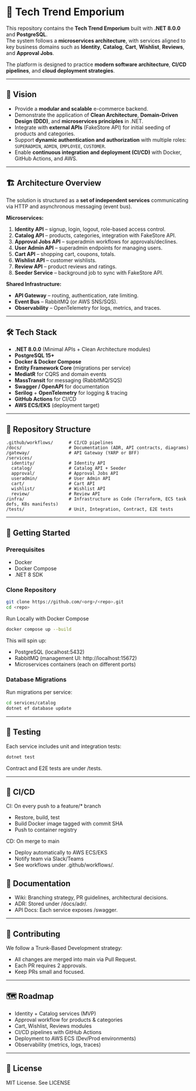 # 🛒 Tech Trend Emporium

This repository contains the **Tech Trend Emporium** built with **.NET 8.0.0** and **PostgreSQL**.  
The system follows a **microservices architecture**, with services aligned to key business domains such as **Identity**, **Catalog**, **Cart**, **Wishlist**, **Reviews**, and **Approval Jobs**.  

The platform is designed to practice **modern software architecture**, **CI/CD pipelines**, and **cloud deployment strategies**.

---

## 📌 Vision

- Provide a **modular and scalable** e-commerce backend.
- Demonstrate the application of **Clean Architecture**, **Domain-Driven Design (DDD)**, and **microservices principles** in .NET.
- Integrate with **external APIs** (FakeStore API) for initial seeding of products and categories.
- Support **dynamic authentication and authorization** with multiple roles: `SUPERADMIN`, `ADMIN`, `EMPLOYEE`, `CUSTOMER`.
- Enable **continuous integration and deployment (CI/CD)** with Docker, GitHub Actions, and AWS.

---

## 🏗️ Architecture Overview

The solution is structured as a **set of independent services** communicating via HTTP and asynchronous messaging (event bus).  

**Microservices:**
1. **Identity API** – signup, login, logout, role-based access control.
2. **Catalog API** – products, categories, integration with FakeStore API.
3. **Approval Jobs API** – superadmin workflows for approvals/declines.
4. **User Admin API** – superadmin endpoints for managing users.
5. **Cart API** – shopping cart, coupons, totals.
6. **Wishlist API** – customer wishlists.
7. **Review API** – product reviews and ratings.
8. **Seeder Service** – background job to sync with FakeStore API.

**Shared Infrastructure:**
- **API Gateway** – routing, authentication, rate limiting.
- **Event Bus** – RabbitMQ (or AWS SNS/SQS).
- **Observability** – OpenTelemetry for logs, metrics, and traces.

---

## 🛠️ Tech Stack

- **.NET 8.0.0** (Minimal APIs + Clean Architecture modules)
- **PostgreSQL 15+**
- **Docker & Docker Compose**
- **Entity Framework Core** (migrations per service)
- **MediatR** for CQRS and domain events
- **MassTransit** for messaging (RabbitMQ/SQS)
- **Swagger / OpenAPI** for documentation
- **Serilog** + **OpenTelemetry** for logging & tracing
- **GitHub Actions** for CI/CD
- **AWS ECS/EKS** (deployment target)

---

## 📂 Repository Structure

```plaintext
.github/workflows/      # CI/CD pipelines
/docs/                  # Documentation (ADR, API contracts, diagrams)
/gateway/               # API Gateway (YARP or BFF)
/services/
  identity/             # Identity API
  catalog/              # Catalog API + Seeder
  approval/             # Approval Jobs API
  useradmin/            # User Admin API
  cart/                 # Cart API
  wishlist/             # Wishlist API
  review/               # Review API
/infra/                 # Infrastructure as Code (Terraform, ECS task defs, K8s manifests)
/tests/                 # Unit, Integration, Contract, E2E tests
```

---

## 🚀 Getting Started

### Prerequisites

- Docker
- Docker Compose
- .NET 8 SDK

### Clone Repository
```bash
git clone https://github.com/<org>/<repo>.git
cd <repo>
```

Run Locally with Docker Compose
```bash
docker compose up --build
```


This will spin up:

- PostgreSQL (localhost:5432)
- RabbitMQ (management UI: http://localhost:15672)
- Microservices containers (each on different ports)

### Database Migrations

Run migrations per service:

```bash
cd services/catalog
dotnet ef database update
```

---

## 🧪 Testing

Each service includes unit and integration tests:

```bash
dotnet test
```

Contract and E2E tests are under /tests.

---

## 🔄 CI/CD

CI: On every push to a feature/* branch
- Restore, build, test
- Build Docker image tagged with commit SHA
- Push to container registry

CD: On merge to main
- Deploy automatically to AWS ECS/EKS
- Notify team via Slack/Teams
- See workflows under .github/workflows/.

## 📖 Documentation

- Wiki: Branching strategy, PR guidelines, architectural decisions.
- ADR: Stored under /docs/adr/.
- API Docs: Each service exposes /swagger.

---

## 🤝 Contributing

We follow a Trunk-Based Development strategy:
- All changes are merged into main via Pull Request.
- Each PR requires 2 approvals.
- Keep PRs small and focused.

---

## 🗺️ Roadmap

- Identity + Catalog services (MVP)
- Approval workflow for products & categories
- Cart, Wishlist, Reviews modules
- CI/CD pipelines with GitHub Actions
- Deployment to AWS ECS (Dev/Prod environments)
- Observability (metrics, logs, traces)

---

## 📜 License

MIT License. See LICENSE